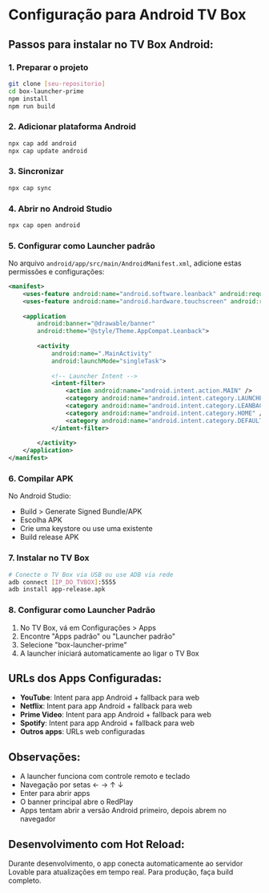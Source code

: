 # Configuração para Android TV Box

## Passos para instalar no TV Box Android:

### 1. Preparar o projeto
```bash
git clone [seu-repositorio]
cd box-launcher-prime
npm install
npm run build
```

### 2. Adicionar plataforma Android
```bash
npx cap add android
npx cap update android
```

### 3. Sincronizar
```bash
npx cap sync
```

### 4. Abrir no Android Studio
```bash
npx cap open android
```

### 5. Configurar como Launcher padrão

No arquivo `android/app/src/main/AndroidManifest.xml`, adicione estas permissões e configurações:

```xml
<manifest>
    <uses-feature android:name="android.software.leanback" android:required="false" />
    <uses-feature android:name="android.hardware.touchscreen" android:required="false" />
    
    <application
        android:banner="@drawable/banner"
        android:theme="@style/Theme.AppCompat.Leanback">
        
        <activity
            android:name=".MainActivity"
            android:launchMode="singleTask">
            
            <!-- Launcher Intent -->
            <intent-filter>
                <action android:name="android.intent.action.MAIN" />
                <category android:name="android.intent.category.LAUNCHER" />
                <category android:name="android.intent.category.LEANBACK_LAUNCHER" />
                <category android:name="android.intent.category.HOME" />
                <category android:name="android.intent.category.DEFAULT" />
            </intent-filter>
            
        </activity>
    </application>
</manifest>
```

### 6. Compilar APK
No Android Studio:
- Build > Generate Signed Bundle/APK
- Escolha APK
- Crie uma keystore ou use uma existente
- Build release APK

### 7. Instalar no TV Box
```bash
# Conecte o TV Box via USB ou use ADB via rede
adb connect [IP_DO_TVBOX]:5555
adb install app-release.apk
```

### 8. Configurar como Launcher Padrão
1. No TV Box, vá em Configurações > Apps
2. Encontre "Apps padrão" ou "Launcher padrão"
3. Selecione "box-launcher-prime"
4. A launcher iniciará automaticamente ao ligar o TV Box

## URLs dos Apps Configuradas:

- **YouTube**: Intent para app Android + fallback para web
- **Netflix**: Intent para app Android + fallback para web
- **Prime Video**: Intent para app Android + fallback para web
- **Spotify**: Intent para app Android + fallback para web
- **Outros apps**: URLs web configuradas

## Observações:

- A launcher funciona com controle remoto e teclado
- Navegação por setas ← → ↑ ↓
- Enter para abrir apps
- O banner principal abre o RedPlay
- Apps tentam abrir a versão Android primeiro, depois abrem no navegador

## Desenvolvimento com Hot Reload:

Durante desenvolvimento, o app conecta automaticamente ao servidor Lovable para atualizações em tempo real. Para produção, faça build completo.
